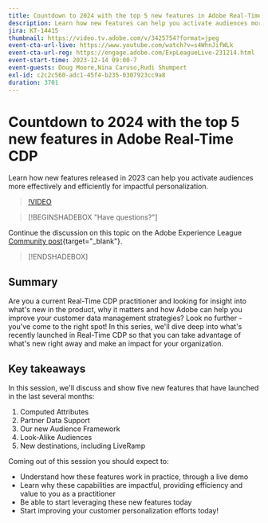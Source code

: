 ```yaml
---
title: Countdown to 2024 with the top 5 new features in Adobe Real-Time CDP
description: Learn how new features can help you activate audiences more effectively and efficiently for impactful personalization.
jira: KT-14415
thumbnail: https://video.tv.adobe.com/v/3425754?format=jpeg
event-cta-url-live: https://www.youtube.com/watch?v=s4WhnJifWLk
event-cta-url-reg: https://engage.adobe.com/ExpLeagueLive-231214.html
event-start-time: 2023-12-14 09:00-7
event-guests: Doug Moore,Nina Caruso,Rudi Shumpert
exl-id: c2c2c560-adc1-45f4-b235-0307923cc9a8
duration: 3701
---
```

# Countdown to 2024 with the top 5 new features in Adobe Real-Time CDP

Learn how new features released in 2023 can help you activate audiences more effectively and efficiently for impactful personalization.

>[!VIDEO](https://video.tv.adobe.com/v/3425754/?quality=12&learn=on)

>[!BEGINSHADEBOX "Have questions?"]

Continue the discussion on this topic on the Adobe Experience League [Community post](https://experienceleaguecommunities.adobe.com/t5/real-time-customer-data-platform/experience-league-live-post-session-discussion-countdown-to-2024/m-p/639558#M14){target="_blank"}.

>[!ENDSHADEBOX]

## Summary

Are you a current Real-Time CDP practitioner and looking for insight into what's new in the product, why it matters and how Adobe can help you improve your customer data management strategies? Look no further - you've come to the right spot! In this series, we'll dive deep into what's recently launched in Real-Time CDP so that you can take advantage of what's new right away and make an impact for your organization.

## Key takeaways

In this session, we'll discuss and show five new features that have launched in the last several months: 

1. Computed Attributes 
2. Partner Data Support 
3. Our new Audience Framework  
4. Look-Alike Audiences  
5. New destinations, including LiveRamp 

Coming out of this session you should expect to:
  
* Understand how these features work in practice, through a live demo 
* Learn why these capabilities are impactful, providing efficiency and value to you as a practitioner 
* Be able to start leveraging these new features today 
* Start improving your customer personalization efforts today!

